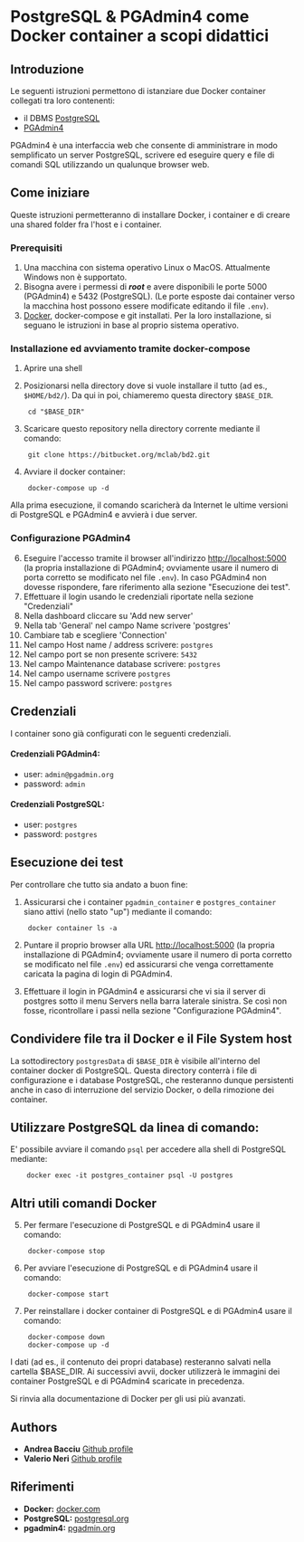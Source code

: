 # PostgreSQL & PGAdmin4 come Docker container a scopi didattici

## Introduzione
Le seguenti istruzioni permettono di istanziare due Docker container collegati tra loro contenenti: 

* il DBMS [PostgreSQL](https://www.postgresql.org/)
* [PGAdmin4](https://www.pgadmin.org/)

PGAdmin4 è una interfaccia web che consente di amministrare in modo semplificato un server PostgreSQL, scrivere ed eseguire query e file di comandi SQL utilizzando un qualunque browser web.

## Come iniziare
Queste istruzioni permetteranno di installare Docker, i container e di creare una shared folder fra l'host e i container.

### Prerequisiti
1. Una macchina con sistema operativo Linux o MacOS. Attualmente Windows non è supportato.
2. Bisogna avere i permessi di ***root*** e avere disponibili le porte 5000 (PGAdmin4) e 5432 (PostgreSQL). (Le porte esposte dai container verso la macchina host possono essere modificate editando il file `.env`).
3. [Docker](https://www.docker.com/), docker-compose e git installati. Per la loro installazione, si seguano le istruzioni in base al proprio sistema operativo.

### Installazione ed avviamento tramite docker-compose
1. Aprire una shell
2. Posizionarsi nella directory dove si vuole installare il tutto (ad es., `$HOME/bd2/`). Da qui in poi, chiameremo questa directory `$BASE_DIR`.

        cd "$BASE_DIR"

3. Scaricare questo repository nella directory corrente mediante il comando:

        git clone https://bitbucket.org/mclab/bd2.git

4. Avviare il docker container:

        docker-compose up -d 

Alla prima esecuzione, il comando scaricherà da Internet le ultime versioni di PostgreSQL e PGAdmin4 e avvierà i due server. 


### Configurazione PGAdmin4
6. Eseguire l'accesso tramite il browser all'indirizzo <http://localhost:5000> (la propria installazione di PGAdmin4; ovviamente usare il numero di porta corretto se modificato nel file `.env`). 
In caso PGAdmin4 non dovesse rispondere, fare riferimento alla sezione "Esecuzione dei test".
6. Effettuare il login usando le credenziali riportate nella sezione "Credenziali"
7. Nella dashboard cliccare su 'Add new server'
8. Nella tab 'General' nel campo Name scrivere 'postgres' 
9. Cambiare tab e scegliere 'Connection'
10. Nel campo Host name / address scrivere: `postgres`
11. Nel campo port se non presente scrivere: `5432`
12. Nel campo Maintenance database scrivere: `postgres`
13. Nel campo username scrivere `postgres`
13. Nel campo password scrivere: `postgres`

## Credenziali
I container sono già configurati con le seguenti credenziali.

#### Credenziali PGAdmin4:

* user: `admin@pgadmin.org`
* password: `admin`

#### Credenziali PostgreSQL:

* user: `postgres`
* password: `postgres`


## Esecuzione dei test

Per controllare che tutto sia andato a buon fine: 

1. Assicurarsi che i container `pgadmin_container` e `postgres_container` siano attivi (nello stato "up") mediante il comando:

        docker container ls -a
        
1. Puntare il proprio browser alla URL <http://localhost:5000> (la propria installazione di PGAdmin4; ovviamente usare il numero di porta corretto se modificato nel file `.env`) ed assicurarsi che venga correttamente caricata la pagina di login di PGAdmin4.

1. Effettuare il login in PGAdmin4 e assicurarsi che vi sia il server di postgres sotto il menu Servers nella barra laterale sinistra. Se così non fosse, ricontrollare i passi nella sezione "Configurazione PGAdmin4". 

## Condividere file tra il Docker e il File System host
La sottodirectory `postgresData` di `$BASE_DIR` è visibile all'interno del container docker di PostgreSQL.
Questa directory conterrà i file di configurazione e i database PostgreSQL, che resteranno dunque persistenti anche in caso di interruzione del servizio Docker, o della rimozione dei container.

## Utilizzare PostgreSQL da linea di comando:
E' possibile avviare il comando `psql` per accedere alla shell di PostgreSQL mediante:

        docker exec -it postgres_container psql -U postgres


## Altri utili comandi Docker

5. Per fermare l'esecuzione di PostgreSQL e di PGAdmin4 usare il comando:

        docker-compose stop

5. Per avviare l'esecuzione di PostgreSQL e di PGAdmin4 usare il comando:

        docker-compose start
    
5. Per reinstallare i docker container di PostgreSQL e di PGAdmin4 usare il comando:

        docker-compose down
        docker-compose up -d

I dati (ad es., il contenuto dei propri database) resteranno salvati nella cartella $BASE_DIR.
Ai successivi avvii, docker utilizzerà le immagini dei container PostgreSQL e di PGAdmin4 scaricate in precedenza.

Si rinvia alla documentazione di Docker per gli usi più avanzati.

## Authors

* **Andrea Bacciu**  [Github profile](https://github.com/andreabac3)
* **Valerio Neri**   [Github profile](https://github.com/selektion)

## Riferimenti
* **Docker:** [docker.com](https://www.docker.com/)
* **PostgreSQL:**  [postgresql.org](https://www.postgresql.org/)
* **pgadmin4:**  [pgadmin.org](https://www.pgadmin.org/)
